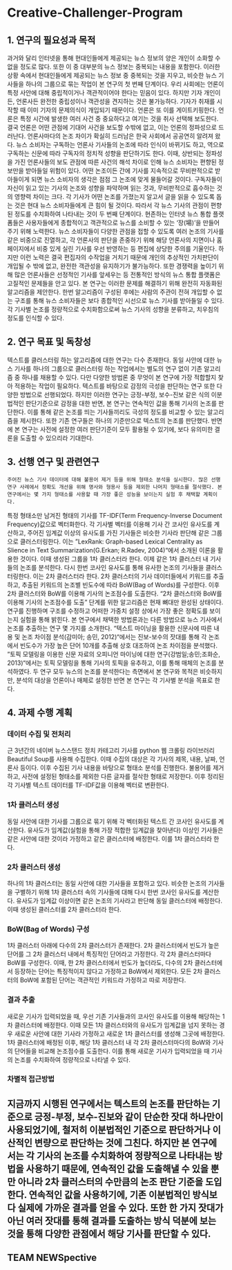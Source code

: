 # Creative-Challenger-Program

## 1. 연구의 필요성과 목적
 
  과거와 달리 인터넷을 통해 현대인들에게 제공되는 뉴스 정보의 양은 개인이 소화할 수 없을 정도로 많다. 또한 이 중 대부분의 뉴스 정보는 중복되는 내용을 포함한다. 이러한 상황 속에서 현대인들에게 제공되는 뉴스 정보 중 중복되는 것을 지우고, 비슷한 뉴스 기사들을 하나의 그룹으로 묶는 작업이 본 연구의 첫 번째 단계이다.
  우리 사회에는 언론이 특정 사안에 대해 중립적이거나 객관적이어야 한다는 믿음이 있다. 하지만 기자 개인이든, 언론사든 완전한 중립성이나 객관성을 견지하는 것은 불가능하다. 기자가 취재를 시작할 때 이미 기자의 문제의식이 개입되기 때문이다. 언론은 또 이를 게이트키핑한다. 언론은 특정 시간에 발생한 여러 사건 중 중요하다고 여기는 것을 취사 선택해 보도한다. 결국 언론은 어떤 관점에 기대어 사건을 보도할 수밖에 없고, 이는 언론의 정파성으로 드러난다. 언론사마다의 논조 차이가 확실히 드러남은 한국 사회에서 공공연히 알려져 왔다. 뉴스 소비자는 구독하는 언론사 기사들의 논조에 따라 인식이 바뀌기도 하고, 역으로 구독하는 신문에 따라 구독자의 정치적 성향을 판단하기도 한다. 이때, 상반되는 정파성을 가진 언론사들의 보도 관점에 따른 사건의 해석 차이로 인해 뉴스 소비자는 편향된 정보만을 받아들일 위험이 있다. 어떤 논조이든 간에 기사를 지속적으로 무비판적으로 받아들이게 되면 뉴스 소비자의 생각은 점점 그 논조에 맞게 물들어갈 것이다. 구독자들이 자신이 읽고 있는 기사의 논조와 성향을 파악하며 읽는 것과, 무비판적으로 흡수하는 것의 영향력 차이는 크다. 각 기사가 어떤 논조를 가졌는지 알고서 글을 읽을 수 있도록 돕는 것은 현대 뉴스 소비자들에게 큰 힘이 될 것이다. 따라서 각 뉴스 기사의 관점이 편향된 정도를 수치화하여 나타내는 것이 두 번째 단계이다.
  현존하는 인터넷 뉴스 통합 플랫폼들은 사용자들에게 종합적이고 객관적으로 뉴스를 소비할 수 있는 ‘장(場)’을 만들어주기 위해 노력한다. 뉴스 소비자들이 다양한 관점을 접할 수 있도록 여러 논조의 기사를 같은 비중으로 진열하고, 각 언론사의 판단을 존중하기 위해 해당 언론사의 지면이나 홈페이지에서 비중 있게 실린 기사를 우선 반영하는 등 편집에 상당한 주의를 기울인다. 하지만 이런 노력은 결국 편집자의 수작업을 거치기 때문에 개인의 추상적인 가치판단이 개입될 수 밖에 없고, 완전한 객관성을 유지하기가 불가능하다. 또한 경쟁력을 높이기 위해 많은 언론사들은 선정적인 기사를 앞세우는 등 전통적인 방식의 뉴스 통합 플랫폼은 고질적인 문제들을 안고 있다. 
  본 연구는 이러한 문제를 해결하기 위해 완전히 자동화된 알고리즘을 제안한다. 한번 알고리즘이 구성된 후에는 사람의 주관이 전혀 개입할 수 없는 구조를 통해 뉴스 소비자들은 보다 종합적인 시선으로 뉴스 기사를 받아들일 수 있다. 각 기사별 논조를 정량적으로 수치화함으로써 뉴스 기사의 성향을 분류하고, 치우침의 정도를 인식할 수 있다.
  
## 2. 연구 목표 및 독창성

  텍스트를 클러스터링 하는 알고리즘에 대한 연구는 다수 존재한다. 동일 사안에 대한 뉴스 기사를 하나의 그룹으로 클러스터링 하는 작업에서는 별도의 연구 없이 기존 알고리즘 중 하나를 채용할 수 있다. 다만 다양한 방법론 중 무엇이 본 연구에 가장 적합할지 찾아 적용하는 작업이 필요하다.
  텍스트를 바탕으로 감정의 극성을 판단하는 연구 또한 다양한 방법으로 선행되었다. 하지만 이러한 연구는 긍정-부정, 보수-진보 같은 식의 이분법적인 판단기준으로 감정을 대한 반면, 본 연구는 연속적인 값을 통해 기사의 논조를 판단한다. 이를 통해 같은 논조를 띄는 기사들끼리도 극성의 정도를 비교할 수 있는 알고리즘을 제시한다. 또한 기존 연구들은 하나의 기준만으로 텍스트의 논조를 판단했다. 반면에 본 연구는 사전에 설정한 여러 판단기준이 모두 활용될 수 있기에, 보다 유의미한 결론을 도출할 수 있으리라 기대한다.
  
##  3. 선행 연구 및 관련연구

    주어진 뉴스 기사 데이터에 대해 불용어 제거 등을 위해 형태소 분석을 실시한다. 많은 선행 연구 사례에서 정확도 개선을 위해 명사와 형용사 등을 제외한 나머지 형태소를 절삭했다. 본 연구에서는 몇 가지 형태소를 사용할 때 가장 좋은 성능을 보이는지 실험 후 채택할 계획이다.
  특정 형태소만 남겨진 형태의 기사를 TF-IDF(Term Frequency-Inverse Document Frequency)값으로 벡터화한다. 각 기사별 벡터를 이용해 기사 간 코사인 유사도를 계산하고, 주어진 임계값 이상의 유사도를 가진 기사들은 비슷한 기사라 판단해 같은 그룹으로 클러스터링한다. 이는 ”LexRank: Graph-based Lexical Centrality as Slience in Text Summarization(G.Erkan; R.Radev, 2004)“에서 소개된 이론을 활용한 것이다.
  이때 생성된 그룹을 1차 클러스터라 한다. 이제 같은 1차 클러스터 내 기사들의 논조를 분석한다. 다시 한번 코사인 유사도를 통해 유사한 논조의 기사들을 클러스터링한다. 이는 2차 클러스터라 한다. 2차 클러스터의 기사 데이터들에서 키워드를 추출하고, 추출된 키워드의 논조별 빈도수에 따라 BoW(Bag of Words)를 구성한다. 이후 2차 클러스터와 BoW를 이용해 기사의 논조점수를 도출한다.
“2차 클러스터와 BoW를 이용해 기사의 논조점수를 도출” 단계를 위한 알고리즘은 현재 뼈대만 완성된 상태이다. 연구를 진행하며 구조를 수정하고 어떠한 가중치 설정 상에서 가장 좋은 정확도를 보이는지 실험을 통해 밝힌다.
  본 연구에서 채택한 방법론과는 다른 방법으로 뉴스 기사에서 논조를 추출하는 연구 몇 가지를 소개한다. “텍스트 마이닝을 활용한 신문사에 따른 내용 및 논조 차이점 분석(감미아; 송민, 2012)“에서는 진보-보수의 잣대를 통해 각 논조에서 빈도수가 가장 높은 단어 10개를 추출해 상호 대조하여 논조 차이점을 분석했다. ”토픽 모델링을 이용한 신문 자료의 오피니언 마이닝에 대한 연구(강범일;송민;조화순, 2013)“에서는 토픽 모델링을 통해 기사의 토픽을 유추하고, 이를 통해 매체의 논조를 분석하였다. 두 연구 모두 뉴스의 논조를 분석한다는 측면에서 본 연구와 목적은 비슷하지만, 분석의 대상을 언론이나 매체로 설정한 반면 본 연구는 각 기사별 분석을 목표로 한다.
  
## 4. 과제 수행 계획

### 데이터 수집 및 전처리
  근 3년간의 네이버 뉴스스탠드 정치 카테고리 기사를 python 웹 크롤링 라이브러리 Beautiful Soup를 사용해 수집한다. 이때 수집의 대상은 각 기사의 제목, 내용, 날짜, 언론사 등이다. 이후 수집된 기사 내용을 바탕으로 형태소 분석를 진행한다. 불용어를 제거하고, 사전에 설정된 형태소를 제외한 다른 글자를 절삭한 형태로 저장한다. 이후 정리된 각 기사별 텍스트 데이터를 TF-IDF값을 이용해 벡터로 변환한다.
### 1차 클러스터 생성
  동일 사안에 대한 기사를 그룹으로 묶기 위해 각 벡터화된 텍스트 간 코사인 유사도를 계산한다. 유사도가 임계값(실험을 통해 가장 적합한 임계값을 찾아낸다) 이상인 기사들은 같은 사안에 대한 것이라 가정하고 같은 클러스터에 배정한다. 이를 1차 클러스터라 한다. 
### 2차 클러스터 생성
  하나의 1차 클러스터는 동일 사안에 대한 기사들을 포함하고 있다. 비슷한 논조의 기사들을 구별하기 위해 1차 클러스터 속의 기사들에 대해 다시 한번 코사인 유사도를 계산한다. 유사도가 임계값 이상이면 같은 논조의 기사라고 판단해 동일 클러스터에 배정한다. 이때 생성된 클러스터를 2차 클러스터라 한다.
### BoW(Bag of Words) 구성
  1차 클러스터 아래에 다수의 2차 클러스터가 존재한다. 2차 클러스터에서 빈도가 높은 단어를 그 2차 클러스터 내에서 특징적인 단어라고 가정한다. 각 2차 클러스터마다 BoW를 구성한다. 이때, 한 2차 클러스터에서 빈도가 높더라도, 다수의 2차 클러스터에서 등장하는 단어는 특징적이지 않다고 가정하고 BoW에서 제외한다. 모든 2차 클러스터의 BoW에 포함된 단어는 객관적인 키워드라 가정하고 따로 저장한다. 
### 결과 추출
  새로운 기사가 입력되었을 때, 우선 기존 기사들과의 코사인 유사도를 이용해 해당하는 1차 클러스터에 배정한다. 이때 모든 1차 클러스터와의 유사도가 임계값을 넘지 못하는 경우 새로운 사안에 대한 기사라 가정하고 새로운 1차 클러스터를 생성해 그곳에 배정한다. 1차 클러스터에 배정된 이후, 해당 1차 클러스터 내 각 2차 클러스터마다의 BoW와 기사의 단어들을 비교해 논조점수를 도출한다. 이를 통해 새로운 기사가 입력되었을 때 기사의 논조를 수치화하여 정량적으로 나타낼 수 있다.
### 차별적 접근방법
  지금까지 시행된 연구에서는 텍스트의 논조를 판단하는 기준으로 긍정-부정, 보수-진보와 같이 단순한 잣대 하나만이 사용되었기에, 철저히 이분법적인 기준으로 판단하거나 이산적인 변량으로 판단하는 것에 그친다. 하지만 본 연구에서는 각 기사의 논조를 수치화하여 정량적으로 나타내는 방법을 사용하기 때문에, 연속적인 값을 도출해낼 수 있을 뿐만 아니라 2차 클러스터의 수만큼의 논조 판단 기준을 도입한다.
연속적인 값을 사용하기에, 기존 이분법적인 방식보다 실제에 가까운 결과를 얻을 수 있다. 또한 한 가지 잣대가 아닌 여러 잣대를 통해 결과를 도출하는 방식 덕분에 보는 것을 통해 다양한 관점에서 해당 기사를 판단할 수 있다.
------

## TEAM NEWSpective
